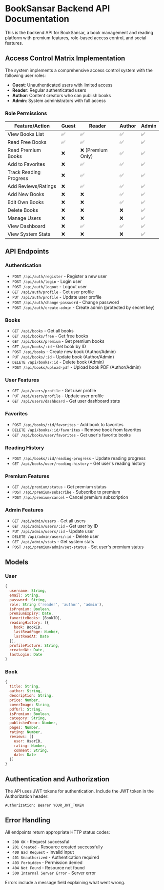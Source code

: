 # BookSansar Backend API Documentation

This is the backend API for BookSansar, a book management and reading platform with premium features, role-based access control, and social features.

## Access Control Matrix Implementation

The system implements a comprehensive access control system with the following user roles:

- **Guest**: Unauthenticated users with limited access
- **Reader**: Regular authenticated users
- **Author**: Content creators who can publish books
- **Admin**: System administrators with full access

### Role Permissions

| Feature/Action | Guest | Reader | Author | Admin |
|----------------|-------|--------|--------|-------|
| View Books List | ✅ | ✅ | ✅ | ✅ |
| Read Free Books | ✅ | ✅ | ✅ | ✅ |
| Read Premium Books | ❌ | ❌ (Premium Only) | ✅ | ✅ |
| Add to Favorites | ❌ | ✅ | ✅ | ✅ |
| Track Reading Progress | ❌ | ✅ | ✅ | ✅ |
| Add Reviews/Ratings | ❌ | ✅ | ✅ | ✅ |
| Add New Books | ❌ | ❌ | ✅ | ✅ |
| Edit Own Books | ❌ | ❌ | ✅ | ✅ |
| Delete Books | ❌ | ❌ | ❌ | ✅ |
| Manage Users | ❌ | ❌ | ❌ | ✅ |
| View Dashboard | ❌ | ✅ | ✅ | ✅ |
| View System Stats | ❌ | ❌ | ❌ | ✅ |

## API Endpoints

### Authentication

- `POST /api/auth/register` - Register a new user
- `POST /api/auth/login` - Login user
- `POST /api/auth/logout` - Logout user
- `GET /api/auth/profile` - Get user profile
- `PUT /api/auth/profile` - Update user profile
- `POST /api/auth/change-password` - Change password
- `POST /api/auth/create-admin` - Create admin (protected by secret key)

### Books

- `GET /api/books` - Get all books
- `GET /api/books/free` - Get free books
- `GET /api/books/premium` - Get premium books
- `GET /api/books/:id` - Get book by ID
- `POST /api/books` - Create new book (Author/Admin)
- `PUT /api/books/:id` - Update book (Author/Admin)
- `DELETE /api/books/:id` - Delete book (Admin)
- `POST /api/books/upload-pdf` - Upload book PDF (Author/Admin)

### User Features

- `GET /api/users/profile` - Get user profile
- `PUT /api/users/profile` - Update user profile
- `GET /api/users/dashboard` - Get user dashboard stats

### Favorites

- `POST /api/books/:id/favorites` - Add book to favorites
- `DELETE /api/books/:id/favorites` - Remove book from favorites
- `GET /api/books/user/favorites` - Get user's favorite books

### Reading History

- `POST /api/books/:id/reading-progress` - Update reading progress
- `GET /api/books/user/reading-history` - Get user's reading history

### Premium Features

- `GET /api/premium/status` - Get premium status
- `POST /api/premium/subscribe` - Subscribe to premium
- `POST /api/premium/cancel` - Cancel premium subscription

### Admin Features

- `GET /api/admin/users` - Get all users
- `GET /api/admin/users/:id` - Get user by ID
- `PUT /api/admin/users/:id` - Update user
- `DELETE /api/admin/users/:id` - Delete user
- `GET /api/admin/stats` - Get system stats
- `POST /api/premium/admin/set-status` - Set user's premium status

## Models

### User

```javascript
{
  username: String,
  email: String,
  password: String,
  role: String ('reader', 'author', 'admin'),
  isPremium: Boolean,
  premiumExpiry: Date,
  favoriteBooks: [BookID],
  readingHistory: [{
    book: BookID,
    lastReadPage: Number,
    lastReadAt: Date
  }],
  profilePicture: String,
  createdAt: Date,
  lastLogin: Date
}
```

### Book

```javascript
{
  title: String,
  author: String,
  description: String,
  price: Number,
  coverImage: String,
  pdfUrl: String,
  isPremium: Boolean,
  category: String,
  publishedYear: Number,
  pages: Number,
  rating: Number,
  reviews: [{
    user: UserID,
    rating: Number,
    comment: String,
    date: Date
  }]
}
```

## Authentication and Authorization

The API uses JWT tokens for authentication. Include the JWT token in the Authorization header:

```
Authorization: Bearer YOUR_JWT_TOKEN
```

## Error Handling

All endpoints return appropriate HTTP status codes:

- `200 OK` - Request successful
- `201 Created` - Resource created successfully
- `400 Bad Request` - Invalid input
- `401 Unauthorized` - Authentication required
- `403 Forbidden` - Permission denied
- `404 Not Found` - Resource not found
- `500 Internal Server Error` - Server error

Errors include a message field explaining what went wrong. 